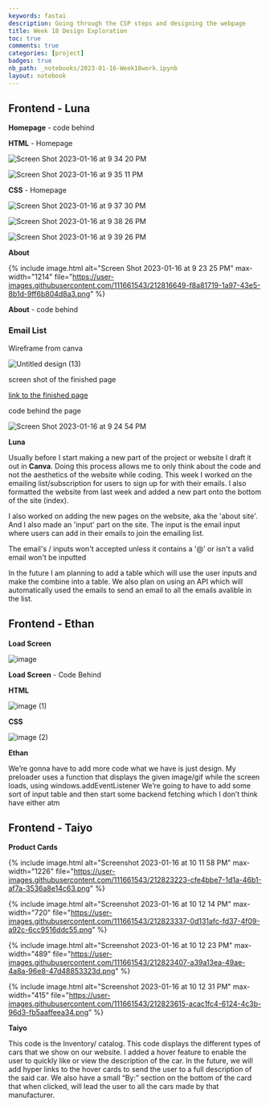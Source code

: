 ```yaml
---
keywords: fastai
description: Going through the CSP steps and designing the webpage
title: Week 18 Design Exploration
toc: true
comments: true
categories: [project]
badges: true
nb_path: _notebooks/2023-01-16-Week18work.ipynb
layout: notebook
---
```


<!--
#################################################
### THIS FILE WAS AUTOGENERATED! DO NOT EDIT! ###
#################################################
# file to edit: _notebooks/2023-01-16-Week18work.ipynb
-->

<div class="container" id="notebook-container">
        
<div class="cell border-box-sizing text_cell rendered"><div class="inner_cell">
<div class="text_cell_render border-box-sizing rendered_html">
<h2 id="Frontend---Luna">Frontend - Luna<a class="anchor-link" href="#Frontend---Luna"> </a></h2>
</div>
</div>
</div>
<div class="cell border-box-sizing text_cell rendered"><div class="inner_cell">
<div class="text_cell_render border-box-sizing rendered_html">
<p><strong>Homepage</strong> - code behind</p>

</div>
</div>
</div>
<div class="cell border-box-sizing text_cell rendered"><div class="inner_cell">
<div class="text_cell_render border-box-sizing rendered_html">
<p><strong>HTML</strong> - Homepage</p>

</div>
</div>
</div>
<div class="cell border-box-sizing text_cell rendered"><div class="inner_cell">
<div class="text_cell_render border-box-sizing rendered_html">
<p><img src="https://user-images.githubusercontent.com/111661543/212817984-b7cbff24-07f7-4753-bdb5-1ea4c7b4c012.png" alt="Screen Shot 2023-01-16 at 9 34 20 PM"></p>

</div>
</div>
</div>
<div class="cell border-box-sizing text_cell rendered"><div class="inner_cell">
<div class="text_cell_render border-box-sizing rendered_html">
<p><img src="https://user-images.githubusercontent.com/111661543/212818100-217da0cd-6ea7-4846-9610-6b673e7952bc.png" alt="Screen Shot 2023-01-16 at 9 35 11 PM"></p>

</div>
</div>
</div>
<div class="cell border-box-sizing text_cell rendered"><div class="inner_cell">
<div class="text_cell_render border-box-sizing rendered_html">
<p><strong>CSS</strong> - Homepage</p>

</div>
</div>
</div>
<div class="cell border-box-sizing text_cell rendered"><div class="inner_cell">
<div class="text_cell_render border-box-sizing rendered_html">
<p><img src="https://user-images.githubusercontent.com/111661543/212818374-7fc41f5b-9af5-4a48-8ce4-4d6d785a469d.png" alt="Screen Shot 2023-01-16 at 9 37 30 PM"></p>

</div>
</div>
</div>
<div class="cell border-box-sizing text_cell rendered"><div class="inner_cell">
<div class="text_cell_render border-box-sizing rendered_html">
<p><img src="https://user-images.githubusercontent.com/111661543/212818494-a754dc66-e616-4a4a-89c4-444b43b7f3b8.png" alt="Screen Shot 2023-01-16 at 9 38 26 PM"></p>

</div>
</div>
</div>
<div class="cell border-box-sizing text_cell rendered"><div class="inner_cell">
<div class="text_cell_render border-box-sizing rendered_html">
<p><img src="https://user-images.githubusercontent.com/111661543/212818870-06f8ad54-8f9c-4a5b-a42d-b429e342a878.png" alt="Screen Shot 2023-01-16 at 9 39 26 PM"></p>

</div>
</div>
</div>
<div class="cell border-box-sizing text_cell rendered"><div class="inner_cell">
<div class="text_cell_render border-box-sizing rendered_html">
<p><strong>About</strong></p>

</div>
</div>
</div>
<div class="cell border-box-sizing text_cell rendered"><div class="inner_cell">
<div class="text_cell_render border-box-sizing rendered_html">
<p>{% include image.html alt="Screen Shot 2023-01-16 at 9 23 25 PM" max-width="1214" file="<a href="https://user-images.githubusercontent.com/111661543/212816649-f8a81719-1a97-43e5-8b1d-9ff6b804d8a3.png">https://user-images.githubusercontent.com/111661543/212816649-f8a81719-1a97-43e5-8b1d-9ff6b804d8a3.png</a>" %}</p>

</div>
</div>
</div>
<div class="cell border-box-sizing text_cell rendered"><div class="inner_cell">
<div class="text_cell_render border-box-sizing rendered_html">
<p><strong>About</strong> - code behind</p>

</div>
</div>
</div>
<div class="cell border-box-sizing text_cell rendered"><div class="inner_cell">
<div class="text_cell_render border-box-sizing rendered_html">
<h3 id="Email-List">Email List<a class="anchor-link" href="#Email-List"> </a></h3>
</div>
</div>
</div>
<div class="cell border-box-sizing text_cell rendered"><div class="inner_cell">
<div class="text_cell_render border-box-sizing rendered_html">
<p>Wireframe from canva</p>

</div>
</div>
</div>
<div class="cell border-box-sizing text_cell rendered"><div class="inner_cell">
<div class="text_cell_render border-box-sizing rendered_html">
<p><img src="https://user-images.githubusercontent.com/111661543/212804063-e784c117-f3f6-4f4a-8a02-2066cb46c5f7.png" alt="Untitled design (13)"></p>

</div>
</div>
</div>
<div class="cell border-box-sizing text_cell rendered"><div class="inner_cell">
<div class="text_cell_render border-box-sizing rendered_html">
<p>screen shot of the finished page</p>

</div>
</div>
</div>
<div class="cell border-box-sizing text_cell rendered"><div class="inner_cell">
<div class="text_cell_render border-box-sizing rendered_html">
<p><a href="https://www.canva.com/design/DAFX31wwPLo/By1UUnk1l13SULdUuwhoTw/view?utm_content=DAFX31wwPLo&amp;utm_campaign=designshare&amp;utm_medium=link2&amp;utm_source=sharebutton">link to the finished page</a></p>

</div>
</div>
</div>
<div class="cell border-box-sizing text_cell rendered"><div class="inner_cell">
<div class="text_cell_render border-box-sizing rendered_html">
<p>code behind the page</p>

</div>
</div>
</div>
<div class="cell border-box-sizing text_cell rendered"><div class="inner_cell">
<div class="text_cell_render border-box-sizing rendered_html">
<p><img src="https://user-images.githubusercontent.com/111661543/212816845-f94d951b-7843-48b7-9f1e-1f9fac5a8538.png" alt="Screen Shot 2023-01-16 at 9 24 54 PM"></p>

</div>
</div>
</div>
<div class="cell border-box-sizing text_cell rendered"><div class="inner_cell">
<div class="text_cell_render border-box-sizing rendered_html">
<p><strong>Luna</strong></p>

</div>
</div>
</div>
<div class="cell border-box-sizing text_cell rendered"><div class="inner_cell">
<div class="text_cell_render border-box-sizing rendered_html">
<p>Usually before I start making a new part of the project or website I draft it out in <strong>Canva</strong>. Doing this process allows me to only think about the code and not the aesthetics of the website while coding. This week I worked on the emailing list/subscription for users to sign up for with their emails. I also formatted the website from last week and added a new part onto the bottom of the site (index).</p>

</div>
</div>
</div>
<div class="cell border-box-sizing text_cell rendered"><div class="inner_cell">
<div class="text_cell_render border-box-sizing rendered_html">
<p>I also worked on adding the new pages on the website, aka the 'about site'. And I also made an 'input' part on the site. The input is the email input where users can add in their emails to join the emailing list.</p>

</div>
</div>
</div>
<div class="cell border-box-sizing text_cell rendered"><div class="inner_cell">
<div class="text_cell_render border-box-sizing rendered_html">
<p>The email's / inputs won't accepted unless it contains a '@' or isn't a valid email won't be inputted</p>

</div>
</div>
</div>
<div class="cell border-box-sizing text_cell rendered"><div class="inner_cell">
<div class="text_cell_render border-box-sizing rendered_html">
<p>In the future I am planning to add a table which will use the user inputs and make the combine into a table. We also plan on using an API which will automatically used the emails to send an email to all the emails avalible in the list.</p>

</div>
</div>
</div>
<div class="cell border-box-sizing text_cell rendered"><div class="inner_cell">
<div class="text_cell_render border-box-sizing rendered_html">
<h2 id="Frontend---Ethan">Frontend - Ethan<a class="anchor-link" href="#Frontend---Ethan"> </a></h2>
</div>
</div>
</div>
<div class="cell border-box-sizing text_cell rendered"><div class="inner_cell">
<div class="text_cell_render border-box-sizing rendered_html">
<p><strong>Load Screen</strong></p>

</div>
</div>
</div>
<div class="cell border-box-sizing text_cell rendered"><div class="inner_cell">
<div class="text_cell_render border-box-sizing rendered_html">
<p><img src="https://user-images.githubusercontent.com/111661543/212822584-000b38e9-d77f-4d12-9ec6-d5d020df6ec9.png" alt="image"></p>

</div>
</div>
</div>
<div class="cell border-box-sizing text_cell rendered"><div class="inner_cell">
<div class="text_cell_render border-box-sizing rendered_html">
<p><strong>Load Screen</strong> - Code Behind</p>

</div>
</div>
</div>
<div class="cell border-box-sizing text_cell rendered"><div class="inner_cell">
<div class="text_cell_render border-box-sizing rendered_html">
<p><strong>HTML</strong></p>

</div>
</div>
</div>
<div class="cell border-box-sizing text_cell rendered"><div class="inner_cell">
<div class="text_cell_render border-box-sizing rendered_html">
<p><img src="https://user-images.githubusercontent.com/111661543/212822676-0aa7f6f5-8223-4ef8-bb50-f48f0d8584ae.png" alt="image (1)"></p>

</div>
</div>
</div>
<div class="cell border-box-sizing text_cell rendered"><div class="inner_cell">
<div class="text_cell_render border-box-sizing rendered_html">
<p><strong>CSS</strong></p>

</div>
</div>
</div>
<div class="cell border-box-sizing text_cell rendered"><div class="inner_cell">
<div class="text_cell_render border-box-sizing rendered_html">
<p><img src="https://user-images.githubusercontent.com/111661543/212822742-c97af156-e40f-4c0c-b739-bf183db3d86c.png" alt="image (2)"></p>

</div>
</div>
</div>
<div class="cell border-box-sizing text_cell rendered"><div class="inner_cell">
<div class="text_cell_render border-box-sizing rendered_html">
<p><strong>Ethan</strong></p>

</div>
</div>
</div>
<div class="cell border-box-sizing text_cell rendered"><div class="inner_cell">
<div class="text_cell_render border-box-sizing rendered_html">
<p>We’re gonna have to add more code what we have is just design. My preloader uses a function that displays the given image/gif while the screen loads, using windows.addEventListener 
We’re going to have to add some sort of input table and then start some backend fetching which I don’t think have either atm</p>

</div>
</div>
</div>
<div class="cell border-box-sizing text_cell rendered"><div class="inner_cell">
<div class="text_cell_render border-box-sizing rendered_html">
<h2 id="Frontend---Taiyo">Frontend - Taiyo<a class="anchor-link" href="#Frontend---Taiyo"> </a></h2>
</div>
</div>
</div>
<div class="cell border-box-sizing text_cell rendered"><div class="inner_cell">
<div class="text_cell_render border-box-sizing rendered_html">
<p><strong>Product Cards</strong></p>

</div>
</div>
</div>
<div class="cell border-box-sizing text_cell rendered"><div class="inner_cell">
<div class="text_cell_render border-box-sizing rendered_html">
<p>{% include image.html alt="Screenshot 2023-01-16 at 10 11 58 PM" max-width="1226" file="<a href="https://user-images.githubusercontent.com/111661543/212823223-cfe4bbe7-1d1a-46b1-af7a-3536a8e14c63.png">https://user-images.githubusercontent.com/111661543/212823223-cfe4bbe7-1d1a-46b1-af7a-3536a8e14c63.png</a>" %}</p>

</div>
</div>
</div>
<div class="cell border-box-sizing text_cell rendered"><div class="inner_cell">
<div class="text_cell_render border-box-sizing rendered_html">
<p>{% include image.html alt="Screenshot 2023-01-16 at 10 12 14 PM" max-width="720" file="<a href="https://user-images.githubusercontent.com/111661543/212823337-0d131afc-fd37-4f09-a92c-6cc9516ddc55.png">https://user-images.githubusercontent.com/111661543/212823337-0d131afc-fd37-4f09-a92c-6cc9516ddc55.png</a>" %}</p>

</div>
</div>
</div>
<div class="cell border-box-sizing text_cell rendered"><div class="inner_cell">
<div class="text_cell_render border-box-sizing rendered_html">
<p>{% include image.html alt="Screenshot 2023-01-16 at 10 12 23 PM" max-width="489" file="<a href="https://user-images.githubusercontent.com/111661543/212823407-a39a13ea-49ae-4a8a-96e8-47d48853323d.png">https://user-images.githubusercontent.com/111661543/212823407-a39a13ea-49ae-4a8a-96e8-47d48853323d.png</a>" %}</p>

</div>
</div>
</div>
<div class="cell border-box-sizing text_cell rendered"><div class="inner_cell">
<div class="text_cell_render border-box-sizing rendered_html">
<p>{% include image.html alt="Screenshot 2023-01-16 at 10 12 31 PM" max-width="415" file="<a href="https://user-images.githubusercontent.com/111661543/212823615-acac1fc4-6124-4c3b-96d3-fb5aaffeea34.png">https://user-images.githubusercontent.com/111661543/212823615-acac1fc4-6124-4c3b-96d3-fb5aaffeea34.png</a>" %}</p>

</div>
</div>
</div>
<div class="cell border-box-sizing text_cell rendered"><div class="inner_cell">
<div class="text_cell_render border-box-sizing rendered_html">
<p><strong>Taiyo</strong></p>

</div>
</div>
</div>
<div class="cell border-box-sizing text_cell rendered"><div class="inner_cell">
<div class="text_cell_render border-box-sizing rendered_html">
<p>This code is the Inventory/ catalog. This code displays the different types of cars that we show on our website. I added a hover feature to enable the user to quickly like or view the description of the car. In the future, we will add hyper links to the hover cards to send the user to a full description of the said car. We also have a small “By:” section on the bottom of the card that when clicked, will lead the user to all the cars made by that manufacturer.</p>

</div>
</div>
</div>
</div>
 


